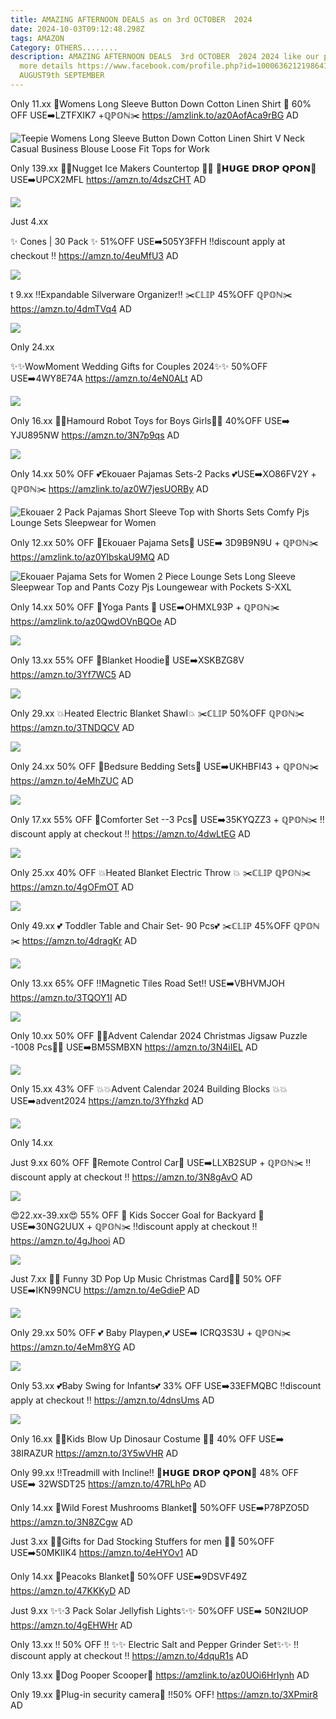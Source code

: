 ```yaml
---
title: AMAZING AFTERNOON DEALS as on 3rd OCTOBER  2024
date: 2024-10-03T09:12:48.298Z
tags: AMAZON
Category: OTHERS........
description: AMAZING AFTERNOON DEALS  3rd OCTOBER  2024 2024 like our page for
  more details https://www.facebook.com/profile.php?id=1000636212198641st
  AUGUST9th SEPTEMBER
---
```

Only 11.xx
👚Womens Long Sleeve Button Down Cotton Linen Shirt 👚
60% OFF
USE➡️LZTFXIK7 +ℚℙ𝕆ℕ✂️
https://amzlink.to/az0AofAca9rBG
AD

<!--StartFragment-->

![Teepie Womens Long Sleeve Button Down Cotton Linen Shirt V Neck Casual Business Blouse Loose Fit Tops for Work](https://m.media-amazon.com/images/I/71aUwxzK3PL._AC_SY679_.jpg)

<!--EndFragment-->

Only 139.xx
🧊🧊Nugget Ice Makers 
Countertop 🧊🧊
💸𝗛𝗨𝗚𝗘 𝗗𝗥𝗢𝗣 𝗤𝗣𝗢𝗡💸
USE➡️UPCX2MFL
https://amzn.to/4dszCHT
AD

<!--StartFragment-->

![](https://m.media-amazon.com/images/I/7140Q3v6cbL._SL1500_.jpg)

<!--EndFragment-->Just 4.xx

✨ Cones | 30 Pack ✨
51%OFF
USE➡️505Y3FFH
‼️discount apply at checkout ‼️
https://amzn.to/4euMfU3
AD

<!--StartFragment-->

![](https://m.media-amazon.com/images/I/71nqoaV5qxL._AC_SL1500_.jpg)

<!--EndFragment-->

t 9.xx
‼️Expandable Silverware Organizer‼️
✂️ℂ𝕃𝕀ℙ 45%OFF ℚℙ𝕆ℕ✂️
https://amzn.to/4dmTVq4
AD



<!--StartFragment-->

![](https://m.media-amazon.com/images/I/71pPkuflebL._AC_SL1500_.jpg)

<!--EndFragment-->Only 24.xx
✨✨WowMoment Wedding Gifts for Couples 2024✨✨
50%OFF
USE➡️4WY8E74A
https://amzn.to/4eN0ALt
AD

<!--StartFragment-->

![](https://m.media-amazon.com/images/I/81hvVOV-paL._AC_SL1500_.jpg)

<!--EndFragment-->

Only 16.xx
👘🤖Hamourd Robot Toys for Boys Girls🤖👘
40%OFF
USE➡️ YJU895NW
https://amzn.to/3N7p9qs
AD

<!--StartFragment-->

![](https://m.media-amazon.com/images/I/716V68zd4uL._AC_SL1500_.jpg)

<!--EndFragment-->

Only 14.xx
50% OFF 
💕Ekouaer Pajamas Sets-2 Packs 💕USE➡️XO86FV2Y + ℚℙ𝕆ℕ✂️
https://amzlink.to/az0W7jesUORBy
AD

<!--StartFragment-->

![Ekouaer 2 Pack Pajamas Short Sleeve Top with Shorts Sets Comfy Pjs Lounge Sets Sleepwear for Women](https://m.media-amazon.com/images/I/71NuMtx45tL._AC_SX679_.jpg)

<!--EndFragment-->

Only 12.xx
50% OFF 
👖Ekouaer Pajama Sets👖
USE➡️ 3D9B9N9U + ℚℙ𝕆ℕ✂️
https://amzlink.to/az0YlbskaU9MQ
AD

<!--StartFragment-->

![Ekouaer Pajama Sets for Women 2 Piece Lounge Sets Long Sleeve Sleepwear Top and Pants Cozy Pjs Loungewear with Pockets S-XXL](https://m.media-amazon.com/images/I/61MnFBNZH-L._AC_SX522_.jpg)

<!--EndFragment-->

Only 14.xx
50% OFF
 👖Yoga Pants 👖
USE➡️OHMXL93P + ℚℙ𝕆ℕ✂️
https://amzlink.to/az0QwdOVnBQOe
AD

<!--StartFragment-->

![](https://m.media-amazon.com/images/I/818X1aT3QQL._AC_SX522_.jpg)

<!--EndFragment-->

Only 13.xx
55% OFF
 🎀Blanket Hoodie🎀
USE➡️XSKBZG8V 
https://amzn.to/3Yf7WC5
AD

<!--StartFragment-->

![](https://m.media-amazon.com/images/I/91oBuQhGOuL._AC_SL1500_.jpg)

<!--EndFragment-->



Only 29.xx
💥Heated Electric Blanket Shawl💥
✂️ℂ𝕃𝕀ℙ 50%OFF ℚℙ𝕆ℕ✂️
https://amzn.to/3TNDQCV
AD

<!--StartFragment-->

![](https://m.media-amazon.com/images/I/716O5bW3CpL._AC_SL1500_.jpg)

<!--EndFragment-->

Only 24.xx
50% OFF
 🎀Bedsure Bedding Sets🎀
USE➡️UKHBFI43 + ℚℙ𝕆ℕ✂️
https://amzn.to/4eMhZUC
AD

<!--StartFragment-->

![](https://m.media-amazon.com/images/I/919I8pfy73L._AC_SL1500_.jpg)

<!--EndFragment-->

Only 17.xx
55% OFF 
🎀Comforter Set --3 Pcs🎀
USE➡️35KYQZZ3 + ℚℙ𝕆ℕ✂️
‼️discount apply at checkout ‼️
https://amzn.to/4dwLtEG
AD

<!--StartFragment-->

![](https://m.media-amazon.com/images/I/71iMiMchK7L._AC_SL1500_.jpg)

<!--EndFragment-->

Only 25.xx
40% OFF 
💥Heated Blanket Electric Throw 💥
✂️ℂ𝕃𝕀ℙ  ℚℙ𝕆ℕ✂️
https://amzn.to/4gOFmOT
AD

<!--StartFragment-->

![](https://m.media-amazon.com/images/I/7178xFd-GVL._AC_SL1500_.jpg)

<!--EndFragment-->

Only 49.xx
💕 Toddler Table and Chair 
Set- 90 Pcs💕
✂️ℂ𝕃𝕀ℙ 45%OFF ℚℙ𝕆ℕ✂️
https://amzn.to/4dragKr
AD

<!--StartFragment-->

![](https://m.media-amazon.com/images/I/71q-QDyAfVL._AC_SL1500_.jpg)

<!--EndFragment-->

Only 13.xx
65% OFF
 ‼️Magnetic Tiles Road Set‼️
USE➡️VBHVMJOH 
https://amzn.to/3TQOY1I
AD

<!--StartFragment-->

![](https://m.media-amazon.com/images/I/811FeEa0SKL._AC_SL1500_.jpg)

<!--EndFragment-->

Only 10.xx
50% OFF 
🌲🎄Advent Calendar 2024 Christmas Jigsaw Puzzle -1008 Pcs🌲🎄
USE➡️BM5SMBXN 
https://amzn.to/3N4iIEL
AD

<!--StartFragment-->

![](https://m.media-amazon.com/images/I/81F4iaLU1xL._AC_SL1500_.jpg)

<!--EndFragment-->

Only 15.xx
43% OFF 
💥💥Advent Calendar 2024 Building Blocks 💥💥
USE➡️advent2024
https://amzn.to/3Yfhzkd
AD



<!--StartFragment-->

![](https://m.media-amazon.com/images/I/81raD59fe3L._AC_SL1500_.jpg)

<!--EndFragment-->Only 14.xx


Just 9.xx
60% OFF
 🚖Remote Control Car🚖
USE➡️LLXB2SUP + ℚℙ𝕆ℕ✂️
‼️discount apply at checkout ‼️
https://amzn.to/3N8gAvO
AD

<!--StartFragment-->

![](https://m.media-amazon.com/images/I/61AkA5lh0jL._AC_SL1200_.jpg)

<!--EndFragment-->

😍22.xx-39.xx😍
55% OFF
🥅 Kids Soccer Goal for Backyard 🥅
USE➡️30NG2UUX + ℚℙ𝕆ℕ✂️
‼️discount apply at checkout ‼️
https://amzn.to/4gJhooi
AD

<!--StartFragment-->

![](https://m.media-amazon.com/images/I/71AG04C3VwL._AC_SL1500_.jpg)

<!--EndFragment-->

Just 7.xx
🎉🎉 Funny 3D Pop Up Music Christmas Card🎉🎉
50% OFF
USE➡️IKN99NCU
https://amzn.to/4eGdieP
AD

<!--StartFragment-->

![](https://m.media-amazon.com/images/I/81Q8AIbMm0L._AC_SL1500_.jpg)

<!--EndFragment-->

Only 29.xx
50% OFF
💕 Baby Playpen,💕
USE➡️ ICRQ3S3U + ℚℙ𝕆ℕ✂️
https://amzn.to/4eMm8YG
AD

<!--StartFragment-->

![](https://m.media-amazon.com/images/I/81go0UbXMaL._SL1500_.jpg)

<!--EndFragment-->

Only 53.xx
💕Baby Swing for Infants💕
33% OFF 
USE➡️33EFMQBC 
‼️discount apply at checkout ‼️
https://amzn.to/4dnsUms
AD

<!--StartFragment-->

![](https://m.media-amazon.com/images/I/81yoT3R0ztL._SL1500_.jpg)

<!--EndFragment-->

Only 16.xx
🦕🦖Kids Blow Up Dinosaur 
Costume 🦖🦕
40% OFF
USE➡️ 38IRAZUR 
https://amzn.to/3Y5wVHR
AD

Only 99.xx
‼️Treadmill with Incline‼️
💸𝗛𝗨𝗚𝗘 𝗗𝗥𝗢𝗣 𝗤𝗣𝗢𝗡💸
48% OFF 
USE➡️ 32WSDT25 
https://amzn.to/47RLhPo
AD

Only 14.xx
🍄Wild Forest Mushrooms Blanket🍄
50%OFF
USE➡️P78PZO5D
https://amzn.to/3N8ZCgw
AD

Just 3.xx
💙💙Gifts for Dad Stocking Stuffers for men 💙💙
50%OFF
USE➡️50MKIIK4
https://amzn.to/4eHYOv1
AD

Only 14.xx
🦚Peacoks Blanket🦚
50%OFF
USE➡️9DSVF49Z
https://amzn.to/47KKKyD
AD

Just 9.xx
✨✨3 Pack Solar Jellyfish Lights✨✨
50%OFF
USE➡️ 50N2IUOP
https://amzn.to/4gEHWHr
AD

Only 13.xx
‼️ 50% OFF ‼️ 
✨✨ Electric Salt and Pepper Grinder Set✨✨
‼️discount apply at checkout ‼️
https://amzn.to/4dquR1s
AD

Only 13.xx
🐶Dog Pooper Scooper🐶
https://amzlink.to/az0UOi6HrIynh
AD

Only 19.xx
📸Plug-in security camera📸
!!50% OFF!
https://amzn.to/3XPmir8
AD